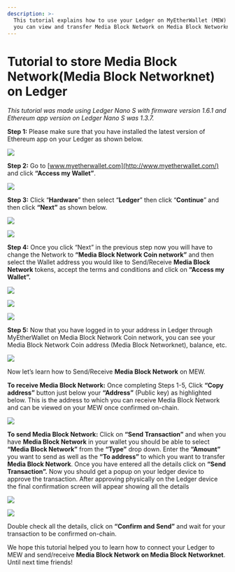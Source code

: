 ```yaml
---
description: >-
  This tutorial explains how to use your Ledger on MyEtherWallet (MEW) so that
  you can view and transfer Media Block Network on Media Block Networknet.
---
```


# Tutorial to store Media Block Network\(Media Block Networknet\) on Ledger



_This tutorial was made using Ledger Nano S with firmware version 1.6.1 and Ethereum app version on Ledger Nano S was 1.3.7._

**Step 1:** Please make sure that you have installed the latest version of Ethereum app on your Ledger as shown below.

![](../.gitbook/assets/0%20%282%29.png)

**Step 2:** Go to [www.myetherwallet.com](http://www.myetherwallet.com/) and click **“Access my Wallet”**.

![](../.gitbook/assets/1%20%285%29.png)

**Step 3:** Click “**Hardware**” then select “**Ledger**” then click “**Continue**” and then click **“Next”** as shown below.

![](../.gitbook/assets/2%20%285%29.png)

![](../.gitbook/assets/3%20%284%29.png)

**Step 4:** Once you click “Next” in the previous step now you will have to change the Network to **“Media Block Network Coin network”** and then select the Wallet address you would like to Send/Receive **Media Block Network** tokens, accept the terms and conditions and click on **“Access my Wallet”.**

![](../.gitbook/assets/4%20%285%29.png)

![](../.gitbook/assets/5%20%283%29.png)

![](../.gitbook/assets/6%20%284%29.png)

**Step 5:** Now that you have logged in to your address in Ledger through MyEtherWallet on Media Block Network Coin network, you can see your Media Block Network Coin address \(Media Block Networknet\), balance, etc.

![](../.gitbook/assets/7%20%283%29.png)

Now let’s learn how to Send/Receive **Media Block Network** on MEW.

**To receive Media Block Network:** Once completing Steps 1-5, Click **“Copy address”** button just below your **“Address”** \(Public key\) as highlighted below. This is the address to which you can receive Media Block Network and can be viewed on your MEW once confirmed on-chain.

![](../.gitbook/assets/8%20%283%29.png)

**To send Media Block Network:** Click on **“Send Transaction”** and when you have **Media Block Network** in your wallet you should be able to select **“Media Block Network”** from the **“Type”** drop down. Enter the **“Amount”** you want to send as well as the **“To address”** to which you want to transfer **Media Block Network**. Once you have entered all the details click on **“Send Transaction”.** Now you should get a popup on your ledger device to approve the transaction. After approving physically on the Ledger device the final confirmation screen will appear showing all the details

![](../.gitbook/assets/9%20%283%29.png)

![](../.gitbook/assets/10%20%283%29.png)

Double check all the details, click on **“Confirm and Send”** and wait for your transaction to be confirmed on-chain.

We hope this tutorial helped you to learn how to connect your Ledger to MEW and send/receive **Media Block Network on Media Block Networknet**. Until next time friends!

